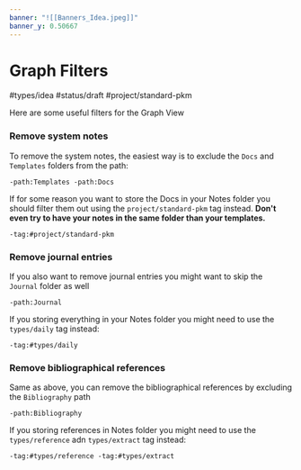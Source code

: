 ```yaml
---
banner: "![[Banners_Idea.jpeg]]"
banner_y: 0.50667
---
```

# Graph Filters
#types/idea  #status/draft  #project/standard-pkm 


Here are some useful filters for the Graph View

### Remove system notes
To remove the system notes, the easiest way is to exclude the `Docs` and `Templates` folders from the path:

`-path:Templates -path:Docs`

If for some reason you want to store the Docs in your Notes folder you should filter them out using the `project/standard-pkm` tag instead. **Don't even try to have your notes in the same folder than your templates.**

`-tag:#project/standard-pkm`

### Remove journal entries
If you also want to remove journal entries you might want to skip the `Journal` folder as well

`-path:Journal`

If you storing everything in your Notes folder you might need to use the `types/daily` tag instead:

`-tag:#types/daily`

### Remove bibliographical references
Same as above, you can remove the bibliographical references by excluding the `Bibliography` path

`-path:Bibliography`

If you storing references in Notes folder you might need to use the `types/reference` adn `types/extract` tag instead:

`-tag:#types/reference -tag:#types/extract`